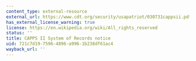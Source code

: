 ```yaml
---
content_type: external-resource
external_url: https://www.cdt.org/security/usapatriot/030731cappsii.pdf
has_external_license_warning: true
license: https://en.wikipedia.org/wiki/All_rights_reserved
status: ''
title: CAPPS II System of Records notice
uid: 721c7d19-7596-4896-a996-1b238df61ac4
wayback_url: ''
---
```

